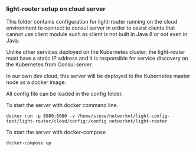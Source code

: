 ### light-router setup on cloud server

This folder contains configuration for light-router running on the cloud environment to connect to consul server in order to assist clients that cannot use client module such as client is not built in Java 8 or not even in Java. 

Unlike other services deployed on the Kubernetes cluster, the light-router must have a static IP address and it is responsible for service discovery on the Kubernetes from Consul server. 

In our own dev cloud, this server will be deployed to the Kubernetes master node as a docker image. 

All config file can be loaded in the config folder.

To start the server with docker command line. 

```
docker run -p 8080:8080 -v /home/steve/networknt/light-config-test/light-router/cloud/config:/config networknt/light-router
```


To start the server with docker-compose

```
docker-compose up
```
